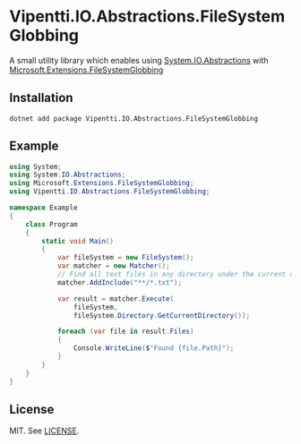 # Vipentti.IO.Abstractions.FileSystemGlobbing

A small utility library which enables using [System.IO.Abstractions](https://www.nuget.org/packages/System.IO.Abstractions) with
[Microsoft.Extensions.FileSystemGlobbing](https://www.nuget.org/packages/Microsoft.Extensions.FileSystemGlobbing/)

## Installation

```
dotnet add package Vipentti.IO.Abstractions.FileSystemGlobbing
```

## Example

```csharp
using System;
using System.IO.Abstractions;
using Microsoft.Extensions.FileSystemGlobbing;
using Vipentti.IO.Abstractions.FileSystemGlobbing;

namespace Example
{
    class Program
    {
        static void Main()
        {
            var fileSystem = new FileSystem();
            var matcher = new Matcher();
            // Find all text files in any directory under the current directory
            matcher.AddInclude("**/*.txt");

            var result = matcher.Execute(
                fileSystem,
                fileSystem.Directory.GetCurrentDirectory());

            foreach (var file in result.Files)
            {
                Console.WriteLine($"Found {file.Path}");
            }
        }
    }
}
```

## License

MIT. See [LICENSE](./LICENSE).
